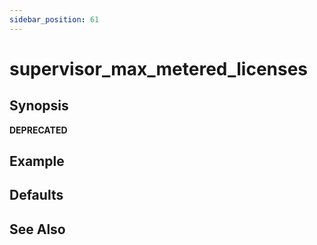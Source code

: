 ```yaml
---
sidebar_position: 61
---
```


# supervisor_max_metered_licenses

## Synopsis

**DEPRECATED**

## Example

## Defaults

## See Also


